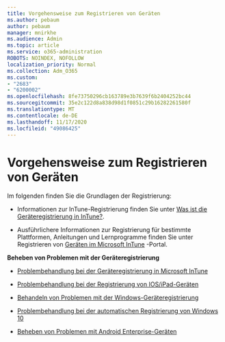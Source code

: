 ```yaml
---
title: Vorgehensweise zum Registrieren von Geräten
ms.author: pebaum
author: pebaum
manager: mnirkhe
ms.audience: Admin
ms.topic: article
ms.service: o365-administration
ROBOTS: NOINDEX, NOFOLLOW
localization_priority: Normal
ms.collection: Adm_O365
ms.custom:
- "2683"
- "6200002"
ms.openlocfilehash: 8fe73750296cb163789e3b7639f6b2404252bc44
ms.sourcegitcommit: 35e2c122d8a838d98d1f0851c29b16282261580f
ms.translationtype: MT
ms.contentlocale: de-DE
ms.lasthandoff: 11/17/2020
ms.locfileid: "49086425"
---
```

# <a name="how-to-enroll-devices"></a>Vorgehensweise zum Registrieren von Geräten

Im folgenden finden Sie die Grundlagen der Registrierung:

- Informationen zur InTune-Registrierung finden Sie unter [Was ist die Geräteregistrierung in InTune?](https://docs.microsoft.com/mem/intune/enrollment/device-enrollment).

- Ausführlichere Informationen zur Registrierung für bestimmte Plattformen, Anleitungen und Lernprogramme finden Sie unter Registrieren von [Geräten im Microsoft InTune](https://docs.microsoft.com/mem/intune/enrollment/) -Portal.

**Beheben von Problemen mit der Geräteregistrierung**

- [Problembehandlung bei der Geräteregistrierung in Microsoft InTune](https://docs.microsoft.com/mem/intune/enrollment/troubleshoot-device-enrollment-in-intune)

- [Problembehandlung bei der Registrierung von IOS/iPad-Geräten](https://docs.microsoft.com/mem/intune/enrollment/troubleshoot-ios-enrollment-errors)

- [Behandeln von Problemen mit der Windows-Geräteregistrierung](https://docs.microsoft.com/mem/intune/enrollment/troubleshoot-windows-enrollment-errors)

- [Problembehandlung bei der automatischen Registrierung von Windows 10](https://docs.microsoft.com/mem/intune/enrollment/troubleshoot-windows-auto-enrollment)

- [Beheben von Problemen mit Android Enterprise-Geräten](https://docs.microsoft.com/mem/intune/enrollment/troubleshoot-android-enrollment)


